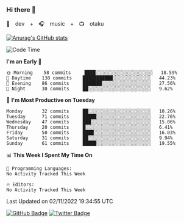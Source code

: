 ### Hi there 👋

🚀　dev　+　🎧　music　+　📺　otaku


[![Anurag's GitHub stats](https://github-readme-stats.vercel.app/api?username=koheitasaka&count_private=true&show_icons=true&theme=monokai)](https://github.com/koheitasaka/github-readme-stats)

<!--START_SECTION:waka-->
![Code Time](http://img.shields.io/badge/Code%20Time-1%2C161%20hrs%2023%20mins-blue)

**I'm an Early 🐤** 

```text
🌞 Morning    58 commits     ████░░░░░░░░░░░░░░░░░░░░░   18.59% 
🌆 Daytime    138 commits    ███████████░░░░░░░░░░░░░░   44.23% 
🌃 Evening    86 commits     ███████░░░░░░░░░░░░░░░░░░   27.56% 
🌙 Night      30 commits     ██░░░░░░░░░░░░░░░░░░░░░░░   9.62%

```
📅 **I'm Most Productive on Tuesday** 

```text
Monday       32 commits     ██░░░░░░░░░░░░░░░░░░░░░░░   10.26% 
Tuesday      71 commits     █████░░░░░░░░░░░░░░░░░░░░   22.76% 
Wednesday    47 commits     ███░░░░░░░░░░░░░░░░░░░░░░   15.06% 
Thursday     20 commits     █░░░░░░░░░░░░░░░░░░░░░░░░   6.41% 
Friday       50 commits     ████░░░░░░░░░░░░░░░░░░░░░   16.03% 
Saturday     31 commits     ██░░░░░░░░░░░░░░░░░░░░░░░   9.94% 
Sunday       61 commits     █████░░░░░░░░░░░░░░░░░░░░   19.55%

```


📊 **This Week I Spent My Time On** 

```text
💬 Programming Languages: 
No Activity Tracked This Week

🔥 Editors: 
No Activity Tracked This Week

```


 Last Updated on 02/11/2022 19:34:55 UTC
<!--END_SECTION:waka-->

[![GitHub Badge](https://img.shields.io/badge/GitHub-100000?style=for-the-badge&logo=github&logoColor=white)](https://github.com/koheitasaka)
[![Twitter Badge](https://img.shields.io/badge/Twitter-1DA1F2?style=for-the-badge&logo=twitter&logoColor=white)](https://twitter.com/sleep_asleep_)
